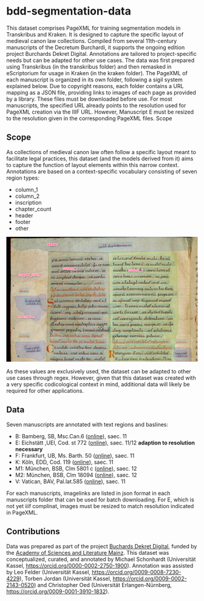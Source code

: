 # bdd-segmentation-data
This dataset comprises PageXML for training segmentation models in Transkribus and Kraken. It is designed to capture the specific layout of medieval canon law collections. Compiled from several 11th-century manuscripts of the Decretum Burchardi, it supports the ongoing edition project Burchards Dekret Digital. Annotations are tailored to project-specific needs but can be adapted for other use cases. The data was first prepared using Transkribus (in the transkribus folder) and then remasked in eScriptorium for usage in Kraken (in the kraken folder). The PageXML of each manuscript is organized in its own folder, following a sigil system explained below. Due to copyright reasons, each folder contains a URL mapping as a JSON file, providing links to images of each page as provided by a library. These files must be downloaded before use. For most manuscripts, the specified URL already points to the resolution used for PageXML creation via the IIIF URL. However, Manuscript E must be resized to the resolution given in the corresponding PageXML files.
Scope

## Scope

As collections of medieval canon law often follow a specific layout meant to facilitate legal practices, this dataset (and the models derived from it) aims to capture the function of layout elements within this narrow context. Annotations are based on a context-specific vocabulary consisting of seven region types:

* column_1
* column_2
* inscription
* chapter_count
* header
* footer
* other

![Example](https://github.com/michaelscho/bdd-segmentation-data/blob/431e1b0c2a251fc66196e9f55e9cc36d3f1c7112/example_annotation.png)

As these values are exclusively used, the dataset can be adapted to other use cases through regex. However, given that this dataset was created with a very specific codicological context in mind, additional data will likely be required for other applications.

## Data
Seven manuscripts are annotated with text regions and baslines:

* B: Bamberg, SB, Msc.Can.6 ([online](https://mdz-nbn-resolving.de/urn:nbn:de:bvb:12-bsb00140701-0)), saec. 11
* E: Eichstätt ,UEI, Cod. st 772 ([online](https://nbn-resolving.org/urn:nbn:de:bvb:824-cod-st-772-8)), saec. 11/12 **adaption to resolution necessary**
* F: Frankfurt, UB, Ms. Barth. 50 ([online](https://sammlungen.ub.uni-frankfurt.de/msma/urn/urn:nbn:de:hebis:30:2-12488)), saec. 11
* K: Köln, EDD, Cod. 119 ([online](https://digital.dombibliothek-koeln.de/urn/urn:nbn:de:hbz:kn28-3-3241)), saec. 11
* M1: München, BSB, Clm 5801 c ([online](https://mdz-nbn-resolving.de/urn:nbn:de:bvb:12-bsb00151690-2)), saec. 12
* M2: München, BSB, Clm 18094 ([online](https://mdz-nbn-resolving.de/urn:nbn:de:bvb:12-bsb00151691-8)), saec. 12
* V: Vatican, BAV, Pal.lat.585 ([online](https://digi.vatlib.it/mss/detail/Pal.lat.585)), saec. 11

For each manuscripts, imagelinks are listed in json format in each manuscripts folder that can be used for batch downloading.
For E, which is not yet iiif complinat, images must be resized to match resolution indicated in PageXML.

## Contributions
Data was prepared as part of the project [Buchards Dekret Digital](https://www.adwmainz.de/projekte/burchards-dekret-digital/informationen.html),
funded by the [Academy of Sciences and Literature Mainz](https://www.adwmainz.de/).
This dataset was conceptualized, curated, and annotated by 
Michael Schonhardt (Universität Kassel, https://orcid.org/0000-0002-2750-1900). 
Annotation was assisted by Leo Felder (Universität Kassel, https://orcid.org/0009-0008-7230-4229), 
Torben Jordan (Universität Kassel, https://orcid.org/0009-0002-2143-0520) and 
Christopher Oed (Universität Erlangen-Nürnberg, https://orcid.org/0009-0001-3910-1832).
